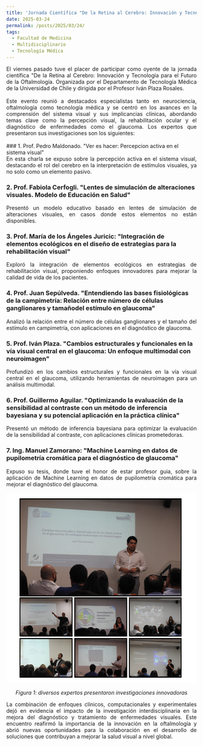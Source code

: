 ```yaml
---
title: 'Jornada Científica "De la Retina al Cerebro: Innovación y Tecnología para el Futuro de la Oftalmología'
date: 2025-03-24
permalink: /posts/2025/03/24/
tags:
  - Facultad de Medicina 
  - Multidisciplinario
  - Tecnología Médica
---
```



<div style="text-align: justify;">El viernes pasado tuve el placer de participar como oyente de la jornada científica "De la Retina al Cerebro: Innovación y Tecnología para el Futuro de la Oftalmología. Organizada por el Departamento de Tecnología Médica de la Universidad de Chile y dirigida por el Profesor Iván Plaza Rosales. </div>

<br>
<div style="text-align: justify;">Este evento reunió a destacados especialistas tanto en neurociencia, oftalmología como tecnología médica y se centró en los avances en la comprensión del sistema visual y sus implicancias clínicas, abordando temas clave como la percepción visual, la rehabilitación ocular y el diagnóstico de enfermedades como el glaucoma. Los expertos que presentaron sus investigaciones son los siguientes:</div>
<br>
### 1. Prof. Pedro Maldonado. "Ver es hacer: Percepcion activa en el sistema visual"
<div style="text-align: justify;"> En esta charla se expuso sobre la percepción activa en el sistema visual, destacando el rol del cerebro en la interpretación de estímulos visuales, ya no solo como un elemento pasivo.</div>

### 2. Prof. Fabiola Cerfogli. "Lentes de simulación de alteraciones visuales. Modelo de Educación en Salud"
<div style="text-align: justify;"> Presentó un modelo educativo basado en lentes de simulación de alteraciones visuales, en casos donde estos elementos no están disponibles.</div>

### 3. Prof. María de los Ángeles Juricic: "Integración de elementos ecológicos en el diseño de estrategias para la rehabilitación visual"
<div style="text-align: justify;"> Exploró la integración de elementos ecológicos en estrategias de rehabilitación visual, proponiendo enfoques innovadores para mejorar la calidad de vida de los pacientes.</div>

### 4. Prof. Juan Sepúlveda. "Entendiendo las bases fisiológicas de la campimetría: Relación entre número de células ganglionares y tamañodel estímulo en glaucoma"
<div style="text-align: justify;"> Analizó la relación entre el número de células ganglionares y el tamaño del estímulo en campimetría, con aplicaciones en el diagnóstico de glaucoma.</div>

### 5. Prof. Iván Plaza. "Cambios estructurales y funcionales en la vía visual central en el glaucoma: Un enfoque multimodal con neuroimagen" 
<div style="text-align: justify;"> Profundizó en los cambios estructurales y funcionales en la vía visual central en el glaucoma, utilizando herramientas de neuroimagen para un análisis multimodal.</div>

### 6. Prof. Guillermo Aguilar. "Optimizando la evaluación de la sensibilidad al contraste con un método de inferencia bayesiana y su potencial aplicación en la práctica clínica"
<div style="text-align: justify;"> Presentó un método de inferencia bayesiana para optimizar la evaluación de la sensibilidad al contraste, con aplicaciones clínicas prometedoras.</div>

### 7. Ing. Manuel Zamorano: "Machine Learning en datos de pupilometría cromática para el diagnóstico de glaucoma"
<div style="text-align: justify;"> Expuso su tesis, donde tuve el honor de estar profesor guia, sobre la aplicación de Machine Learning en datos de pupilometría cromática para mejorar el diagnóstico del glaucoma.</div>

<p align="center">
  <p align="center">
  <img src="/files/Jornadas_TM.png" alt="Diversos expertos presentaron investigaciones innovadoras">
</p>
<p align="center">
  <em>Figura 1: diversos expertos presentaron investigaciones innovadoras</em>
</p>

<div style="text-align: justify;">La combinación de enfoques clínicos, computacionales y experimentales dejó en evidencia el impacto de la investigación interdisciplinaria en la mejora del diagnóstico y tratamiento de enfermedades visuales. Este encuentro reafirmó la importancia de la innovación en la oftalmología y abrió nuevas oportunidades para la colaboración en el desarrollo de soluciones que contribuyan a mejorar la salud visual a nivel global.
</div>
